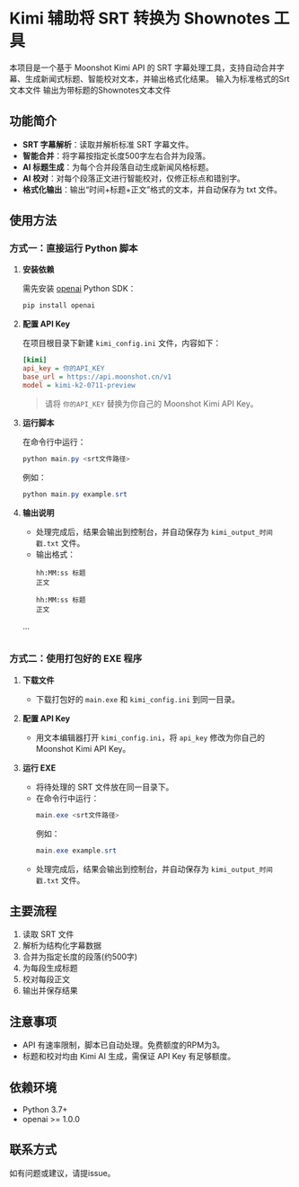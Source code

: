 # Kimi 辅助将 SRT 转换为 Shownotes 工具

本项目是一个基于 Moonshot Kimi API 的 SRT 字幕处理工具，支持自动合并字幕、生成新闻式标题、智能校对文本，并输出格式化结果。
输入为标准格式的Srt文本文件
输出为带标题的Shownotes文本文件

## 功能简介
- **SRT 字幕解析**：读取并解析标准 SRT 字幕文件。
- **智能合并**：将字幕按指定长度500字左右合并为段落。
- **AI 标题生成**：为每个合并段落自动生成新闻风格标题。
- **AI 校对**：对每个段落正文进行智能校对，仅修正标点和错别字。
- **格式化输出**：输出“时间+标题+正文”格式的文本，并自动保存为 txt 文件。

## 使用方法

### 方式一：直接运行 Python 脚本
1. **安装依赖**
   
   需先安装 [openai](https://pypi.org/project/openai/) Python SDK：
   
   ```powershell
   pip install openai
   ```

2. **配置 API Key**
   
   在项目根目录下新建 `kimi_config.ini` 文件，内容如下：
   
   ```ini
   [kimi]
   api_key = 你的API_KEY
   base_url = https://api.moonshot.cn/v1
   model = kimi-k2-0711-preview
   ```
   
   > 请将 `你的API_KEY` 替换为你自己的 Moonshot Kimi API Key。

3. **运行脚本**
   
   在命令行中运行：
   
   ```powershell
   python main.py <srt文件路径>
   ```
   
   例如：
   ```powershell
   python main.py example.srt
   ```

4. **输出说明**
   - 处理完成后，结果会输出到控制台，并自动保存为 `kimi_output_时间戳.txt` 文件。
   - 输出格式：
     ```
     hh:MM:ss 标题
     正文

     hh:MM:ss 标题
     正文
    ...
     ```

### 方式二：使用打包好的 EXE 程序

1. **下载文件**
   - 下载打包好的 `main.exe` 和 `kimi_config.ini` 到同一目录。

2. **配置 API Key**
   - 用文本编辑器打开 `kimi_config.ini`，将 `api_key` 修改为你自己的 Moonshot Kimi API Key。

3. **运行 EXE**
   - 将待处理的 SRT 文件放在同一目录下。
   - 在命令行中运行：
     ```powershell
     main.exe <srt文件路径>
     ```
     例如：
     ```powershell
     main.exe example.srt
     ```
   - 处理完成后，结果会输出到控制台，并自动保存为 `kimi_output_时间戳.txt` 文件。

## 主要流程
1. 读取 SRT 文件
2. 解析为结构化字幕数据
3. 合并为指定长度的段落(约500字)
4. 为每段生成标题
5. 校对每段正文
6. 输出并保存结果

## 注意事项
- API 有速率限制，脚本已自动处理。免费额度的RPM为3。
- 标题和校对均由 Kimi AI 生成，需保证 API Key 有足够额度。

## 依赖环境
- Python 3.7+
- openai >= 1.0.0

## 联系方式
如有问题或建议，请提issue。
